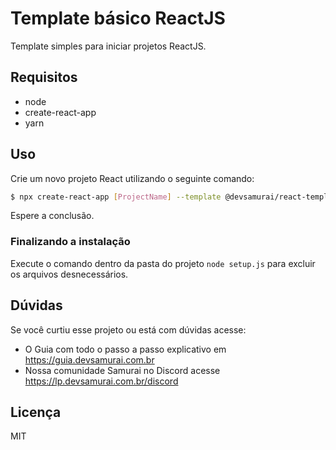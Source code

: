 # Template básico ReactJS

Template simples para iniciar projetos ReactJS.

## Requisitos

- node
- create-react-app
- yarn

## Uso

Crie um novo projeto React utilizando o seguinte comando:

```sh
$ npx create-react-app [ProjectName] --template @devsamurai/react-template-basic
```

Espere a conclusão.

### Finalizando a instalação

Execute o comando dentro da pasta do projeto `node setup.js` para excluir os arquivos desnecessários.

## Dúvidas

Se você curtiu esse projeto ou está com dúvidas acesse:

- O Guia com todo o passo a passo explicativo em https://guia.devsamurai.com.br
- Nossa comunidade Samurai no Discord acesse https://lp.devsamurai.com.br/discord

## Licença

MIT
